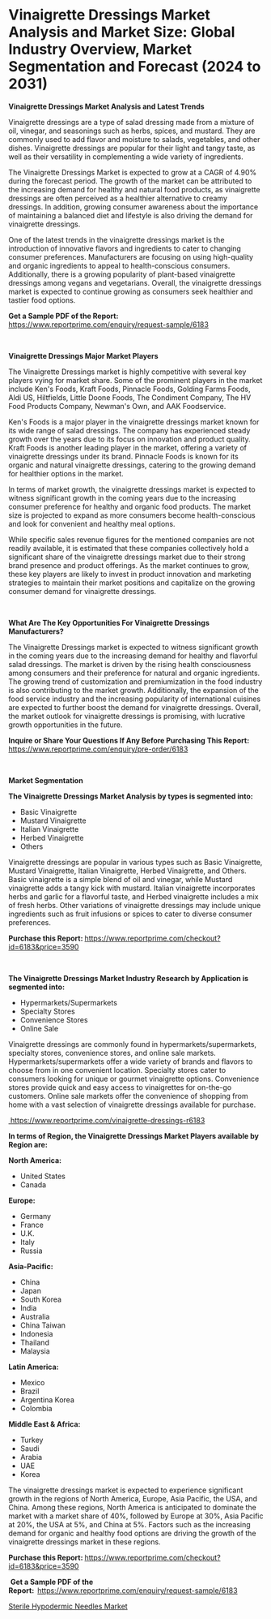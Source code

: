 <p><h1>Vinaigrette Dressings Market Analysis and Market Size: Global Industry Overview, Market Segmentation and Forecast (2024 to 2031)</h1></p><p><strong>Vinaigrette Dressings Market Analysis and Latest Trends</strong></p>
<p><p>Vinaigrette dressings are a type of salad dressing made from a mixture of oil, vinegar, and seasonings such as herbs, spices, and mustard. They are commonly used to add flavor and moisture to salads, vegetables, and other dishes. Vinaigrette dressings are popular for their light and tangy taste, as well as their versatility in complementing a wide variety of ingredients.</p><p>The Vinaigrette Dressings Market is expected to grow at a CAGR of 4.90% during the forecast period. The growth of the market can be attributed to the increasing demand for healthy and natural food products, as vinaigrette dressings are often perceived as a healthier alternative to creamy dressings. In addition, growing consumer awareness about the importance of maintaining a balanced diet and lifestyle is also driving the demand for vinaigrette dressings.</p><p>One of the latest trends in the vinaigrette dressings market is the introduction of innovative flavors and ingredients to cater to changing consumer preferences. Manufacturers are focusing on using high-quality and organic ingredients to appeal to health-conscious consumers. Additionally, there is a growing popularity of plant-based vinaigrette dressings among vegans and vegetarians. Overall, the vinaigrette dressings market is expected to continue growing as consumers seek healthier and tastier food options.</p></p>
<p><strong>Get a Sample PDF of the Report:&nbsp;</strong> <a href="https://www.reportprime.com/enquiry/request-sample/6183">https://www.reportprime.com/enquiry/request-sample/6183</a></p>
<p>&nbsp;</p>
<p><strong>Vinaigrette Dressings Major Market Players</strong></p>
<p><p>The Vinaigrette Dressings market is highly competitive with several key players vying for market share. Some of the prominent players in the market include Ken's Foods, Kraft Foods, Pinnacle Foods, Golding Farms Foods, Aldi US, Hiltfields, Little Doone Foods, The Condiment Company, The HV Food Products Company, Newman's Own, and AAK Foodservice. </p><p>Ken's Foods is a major player in the vinaigrette dressings market known for its wide range of salad dressings. The company has experienced steady growth over the years due to its focus on innovation and product quality. Kraft Foods is another leading player in the market, offering a variety of vinaigrette dressings under its brand. Pinnacle Foods is known for its organic and natural vinaigrette dressings, catering to the growing demand for healthier options in the market.</p><p>In terms of market growth, the vinaigrette dressings market is expected to witness significant growth in the coming years due to the increasing consumer preference for healthy and organic food products. The market size is projected to expand as more consumers become health-conscious and look for convenient and healthy meal options.</p><p>While specific sales revenue figures for the mentioned companies are not readily available, it is estimated that these companies collectively hold a significant share of the vinaigrette dressings market due to their strong brand presence and product offerings. As the market continues to grow, these key players are likely to invest in product innovation and marketing strategies to maintain their market positions and capitalize on the growing consumer demand for vinaigrette dressings.</p></p>
<p>&nbsp;</p>
<p><strong>What Are The Key Opportunities For Vinaigrette Dressings Manufacturers?</strong></p>
<p><p>The Vinaigrette Dressings market is expected to witness significant growth in the coming years due to the increasing demand for healthy and flavorful salad dressings. The market is driven by the rising health consciousness among consumers and their preference for natural and organic ingredients. The growing trend of customization and premiumization in the food industry is also contributing to the market growth. Additionally, the expansion of the food service industry and the increasing popularity of international cuisines are expected to further boost the demand for vinaigrette dressings. Overall, the market outlook for vinaigrette dressings is promising, with lucrative growth opportunities in the future.</p></p>
<p><strong>Inquire or Share Your Questions If Any Before Purchasing This Report:</strong> <a href="https://www.reportprime.com/enquiry/pre-order/6183">https://www.reportprime.com/enquiry/pre-order/6183</a></p>
<p>&nbsp;</p>
<p><strong>Market Segmentation</strong></p>
<p><strong>The Vinaigrette Dressings Market Analysis by types is segmented into:</strong></p>
<p><ul><li>Basic Vinaigrette</li><li>Mustard Vinaigrette</li><li>Italian Vinaigrette</li><li>Herbed Vinaigrette</li><li>Others</li></ul></p>
<p><p>Vinaigrette dressings are popular in various types such as Basic Vinaigrette, Mustard Vinaigrette, Italian Vinaigrette, Herbed Vinaigrette, and Others. Basic vinaigrette is a simple blend of oil and vinegar, while Mustard vinaigrette adds a tangy kick with mustard. Italian vinaigrette incorporates herbs and garlic for a flavorful taste, and Herbed vinaigrette includes a mix of fresh herbs. Other variations of vinaigrette dressings may include unique ingredients such as fruit infusions or spices to cater to diverse consumer preferences.</p></p>
<p><strong>Purchase this Report:&nbsp;</strong><a href="https://www.reportprime.com/checkout?id=6183&price=3590">https://www.reportprime.com/checkout?id=6183&price=3590</a></p>
<p>&nbsp;</p>
<p><strong>The Vinaigrette Dressings Market Industry Research by Application is segmented into:</strong></p>
<p><ul><li>Hypermarkets/Supermarkets</li><li>Specialty Stores</li><li>Convenience Stores</li><li>Online Sale</li></ul></p>
<p><p>Vinaigrette dressings are commonly found in hypermarkets/supermarkets, specialty stores, convenience stores, and online sale markets. Hypermarkets/supermarkets offer a wide variety of brands and flavors to choose from in one convenient location. Specialty stores cater to consumers looking for unique or gourmet vinaigrette options. Convenience stores provide quick and easy access to vinaigrettes for on-the-go customers. Online sale markets offer the convenience of shopping from home with a vast selection of vinaigrette dressings available for purchase.</p></p>
<p><a href="https://www.reportprime.com/vinaigrette-dressings-r6183">&nbsp;https://www.reportprime.com/vinaigrette-dressings-r6183</a></p>
<p><strong>In terms of Region, the Vinaigrette Dressings Market Players available by Region are:</strong></p>
<p>
    <p> <strong> North America: </strong>
        <ul>
            <li>United States</li>
            <li>Canada</li>
        </ul>
        </p> 
    <p> <strong> Europe: </strong>
        <ul>
            <li>Germany</li>
            <li>France</li>
            <li>U.K.</li>
            <li>Italy</li>
            <li>Russia</li>
        </ul>
        </p> 
    <p> <strong> Asia-Pacific: </strong>
        <ul>
            <li>China</li>
            <li>Japan</li>
            <li>South Korea</li>
            <li>India</li>
            <li>Australia</li>
            <li>China Taiwan</li>
            <li>Indonesia</li>
            <li>Thailand</li>
            <li>Malaysia</li>
        </ul>
        </p> 
    <p> <strong> Latin America: </strong>
        <ul>
            <li>Mexico</li>
            <li>Brazil</li>
            <li>Argentina Korea</li>
            <li>Colombia</li>
        </ul>
        </p> 
    <p> <strong> Middle East & Africa: </strong>
        <ul>
            <li>Turkey</li>
            <li>Saudi</li>
            <li>Arabia</li>
            <li>UAE</li>
            <li>Korea</li>
        </ul>
    </p>
    </p>
<p><p>The vinaigrette dressings market is expected to experience significant growth in the regions of North America, Europe, Asia Pacific, the USA, and China. Among these regions, North America is anticipated to dominate the market with a market share of 40%, followed by Europe at 30%, Asia Pacific at 20%, the USA at 5%, and China at 5%. Factors such as the increasing demand for organic and healthy food options are driving the growth of the vinaigrette dressings market in these regions.</p></p>
<p><strong>Purchase this Report: </strong><a href="https://www.reportprime.com/checkout?id=6183&price=3590">https://www.reportprime.com/checkout?id=6183&price=3590</a></p>
<p>&nbsp;<strong>Get a Sample PDF of the Report:&nbsp;&nbsp;</strong><a href="https://www.reportprime.com/enquiry/request-sample/6183">https://www.reportprime.com/enquiry/request-sample/6183</a></p>
<p><strong></strong></p>
<p><p><a href="https://medium.com/@susanabraun1964/sterile-hypodermic-needles-market-strategic-insights-product-evolution-and-market-segmentation-in-f96c5847bf34">Sterile Hypodermic Needles Market</a></p></p>